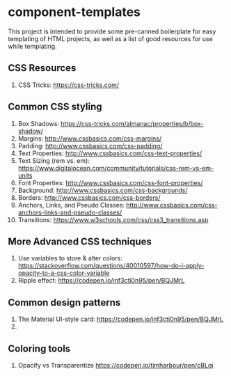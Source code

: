 # component-templates

This project is intended to provide some pre-canned boilerplate for easy templating of HTML projects, as well as a list of good resources for use while templating.

## CSS Resources
1. CSS Tricks: https://css-tricks.com/


## Common CSS styling 
1. Box Shadows: https://css-tricks.com/almanac/properties/b/box-shadow/
2. Margins: http://www.cssbasics.com/css-margins/
3. Padding: http://www.cssbasics.com/css-padding/
4. Text Properties: http://www.cssbasics.com/css-text-properties/
5. Text Sizing (rem vs. em): https://www.digitalocean.com/community/tutorials/css-rem-vs-em-units
6. Font Properties: http://www.cssbasics.com/css-font-properties/
7. Background: http://www.cssbasics.com/css-backgrounds/
8. Borders: http://www.cssbasics.com/css-borders/
9. Anchors, Links, and Pseudo Classes: http://www.cssbasics.com/css-anchors-links-and-pseudo-classes/
10. Transitions: https://www.w3schools.com/css/css3_transitions.asp

## More Advanced CSS techniques
1. Use variables to store & alter colors: https://stackoverflow.com/questions/40010597/how-do-i-apply-opacity-to-a-css-color-variable
2. Ripple effect: https://codepen.io/inf3cti0n95/pen/BQJMrL

## Common design patterns
1. The Material UI-style card: https://codepen.io/inf3cti0n95/pen/BQJMrL
2. 

## Coloring tools
1. Opacify vs Transparentize https://codepen.io/timharbour/pen/cBLqi
